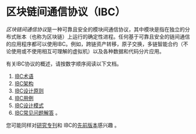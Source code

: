 # 区块链间通信协议（IBC）

*区块链间通信协议*是一种可靠且安全的模块间通信协议，其中模块是指在独立的分布式账本（也称为区块链）上运行的确定性进程。任何基于可靠且安全的链间通信的应用程序都可以使用IBC。例如，跨链资产转移，原子交换，多链智能合约（不论使用或不使用相互可理解的虚拟机）以及各种数据和代码分片应用。

有关IBC协议的概述，请按数字顺序阅读以下文档。

1. [IBC术语](./1_IBC_TERMINOLOGY.md)
2. [IBC架构](./2_IBC_ARCHITECTURE.md)
3. [IBC设计原则](./3_IBC_DESIGN_PRINCIPLES.md)
4. [IBC用例](./4_IBC_USECASES.md)
5. [IBC设计模式](./5_IBC_DESIGN_PATTERNS.md)
6. [IBC常见问题解答](./6_IBC_FAQ.md) 。

您可能同样对[研究专刊](./RESEARCH.md)和
IBC的[先前版本](./../../../archive)感兴趣 。
